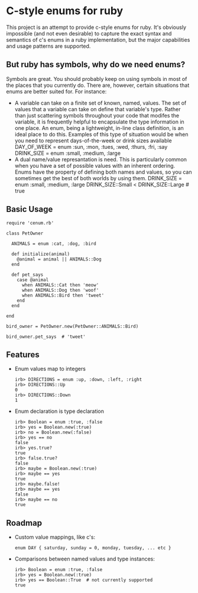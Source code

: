 # C-style enums for ruby

This project is an attempt to provide c-style enums for ruby. It's obviously impossible (and not even desirable) to capture the exact syntax and semantics of c's enums in a ruby implementation, but the major capabilities and usage patterns are supported.

## But ruby has symbols, why do we need enums?

Symbols are great. You should probably keep on using symbols in most of the places that you currently do. There are, however, certain situations that enums are better suited for. For instance:

  * A variable can take on a finite set of known, named, values.
  The set of values that a variable can take on define that variable's type. Rather than just scattering symbols throughout your code that modifes the variable, it is frequently helpful to encapsulate the type information in one place. An enum, being a lightweight, in-line class definition, is an ideal place to do this. Examples of this type of situation would be when you need to represent days-of-the-week or drink sizes available
    DAY_OF_WEEK = enum :sun, :mon, :tues, :wed, :thurs, :fri, :say
    DRINK_SIZE = enum :small, :medium, :large
  * A dual name/value represantation is need. This is particularly common when you have a set of possible values with an inherent ordering.
  Enums have the property of defining both names and values, so you can sometimes get the best of both worlds by using them.
    DRINK_SIZE = enum :small, :medium, :large
    DRINK_SIZE::Small < DRINK_SIZE::Large  # true

## Basic Usage

    require 'cenum.rb'

    class PetOwner
      
      ANIMALS = enum :cat, :dog, :bird

      def initialize(animal)
        @animal = animal || ANIMALS::Dog
      end

      def pet_says
        case @animal
          when ANIMALS::Cat then 'meow'
          when ANIMALS::Dog then 'woof'
          when ANIMALS::Bird then 'tweet'
        end
      end

    end

    bird_owner = PetOwner.new(PetOwner::ANIMALS::Bird)

    bird_owner.pet_says  # 'tweet'

## Features

  * Enum values map to integers
        
        irb> DIRECTIONS = enum :up, :down, :left, :right
        irb> DIRECTIONS::Up
        0
        irb> DIRECTIONS::Down
        1

  * Enum declaration is type declaration

        irb> Boolean = enum :true, :false
        irb> yes = Boolean.new(:true)
        irb> no = Boolean.new(:false)
        irb> yes == no
        false
        irb> yes.true?
        true
        irb> false.true?
        false
        irb> maybe = Boolean.new(:true)
        irb> maybe == yes
        true
        irb> maybe.false!
        irb> maybe == yes
        false
        irb> maybe == no
        true

## Roadmap

  * Custom value mappings, like c's:
        
        enum DAY { saturday, sunday = 0, monday, tuesday, ... etc }

  * Comparisons between named values and type instances:

        irb> Boolean = enum :true, :false
        irb> yes = Boolean.new(:true)
        irb> yes == Boolean::True  # not currently supported
        true



